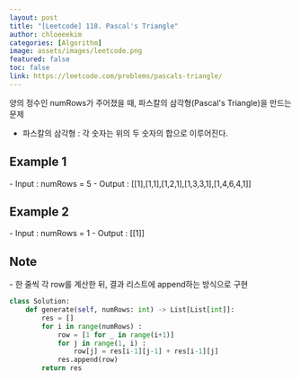 ```yaml
---
layout: post
title: "[Leetcode] 118. Pascal's Triangle"
author: chloeeekim
categories: [Algorithm]
image: assets/images/leetcode.png
featured: false
toc: false
link: https://leetcode.com/problems/pascals-triangle/
---
```


양의 정수인 numRows가 주어졌을 때, 파스칼의 삼각형(Pascal's Triangle)을 만드는 문제
- 파스칼의 삼각형 : 각 숫자는 위의 두 숫자의 합으로 이루어진다.

<h2>Example 1</h2>
- Input : numRows = 5
- Output : [[1],[1,1],[1,2,1],[1,3,3,1],[1,4,6,4,1]]

<h2>Example 2</h2>
- Input : numRows = 1
- Output : [[1]]

<h2>Note</h2>
- 한 줄씩 각 row를 계산한 뒤, 결과 리스트에 append하는 방식으로 구현

```python
class Solution:
    def generate(self, numRows: int) -> List[List[int]]:
        res = []
        for i in range(numRows) :
            row = [1 for _ in range(i+1)]
            for j in range(1, i) :
                row[j] = res[i-1][j-1] + res[i-1][j]
            res.append(row)
        return res
```
